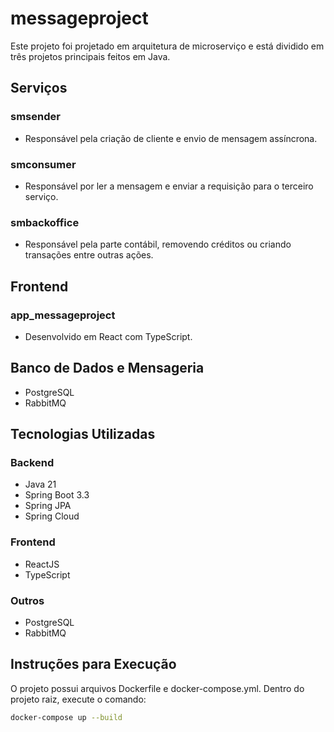 # messageproject

Este projeto foi projetado em arquitetura de microserviço e está dividido em três projetos principais feitos em Java.

## Serviços

### smsender
- Responsável pela criação de cliente e envio de mensagem assíncrona.

### smconsumer
- Responsável por ler a mensagem e enviar a requisição para o terceiro serviço.

### smbackoffice
- Responsável pela parte contábil, removendo créditos ou criando transações entre outras ações.

## Frontend

### app_messageproject
- Desenvolvido em React com TypeScript.

## Banco de Dados e Mensageria

- PostgreSQL
- RabbitMQ

## Tecnologias Utilizadas

### Backend
- Java 21
- Spring Boot 3.3
- Spring JPA
- Spring Cloud

### Frontend
- ReactJS
- TypeScript

### Outros
- PostgreSQL
- RabbitMQ

## Instruções para Execução

O projeto possui arquivos Dockerfile e docker-compose.yml. Dentro do projeto raiz, execute o comando:

```sh
docker-compose up --build
